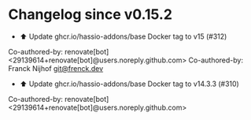 # Changelog since v0.15.2
- ⬆️ Update ghcr.io/hassio-addons/base Docker tag to v15 (#312)

Co-authored-by: renovate[bot] <29139614+renovate[bot]@users.noreply.github.com>
Co-authored-by: Franck Nijhof <git@frenck.dev> 
- ⬆️ Update ghcr.io/hassio-addons/base Docker tag to v14.3.3 (#310)

Co-authored-by: renovate[bot] <29139614+renovate[bot]@users.noreply.github.com> 
